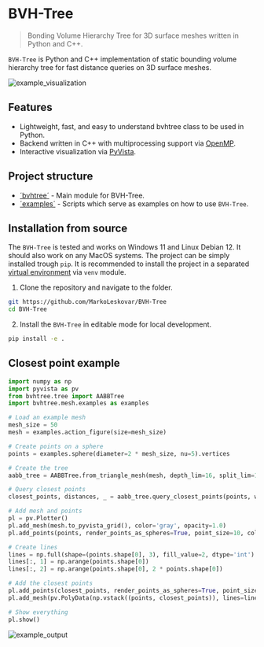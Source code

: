 # BVH-Tree

> Bonding Volume Hierarchy Tree for 3D surface meshes written in Python and C++.

`BVH-Tree` is Python and C++ implementation of static bounding volume hierarchy tree for fast distance queries on 3D surface meshes.

![example_visualization](docs/example_visualization.gif)

## Features

- Lightweight, fast, and easy to understand bvhtree class to be used in Python.
- Backend written in C++ with multiprocessing support via [OpenMP](https://www.openmp.org/).
- Interactive visualization via [PyVista](https://docs.pyvista.org/).


## Project structure

- [´bvhtree´](src/bvhtree) - Main module for BVH-Tree.
- [´examples´](examples) - Scripts which serve as examples on how to use `BVH-Tree`.


## Installation from source

The `BVH-Tree` is tested and works on Windows 11 and Linux Debian 12. It should also work on any MacOS systems.
The project can be simply installed trough `pip`. It is recommended to install the project in
a separated [virtual environment](https://docs.python.org/3/library/venv.html) via `venv` module.

1. Clone the repository and navigate to the folder.
```sh
git https://github.com/MarkoLeskovar/BVH-Tree
cd BVH-Tree
```

2. Install the `BVH-Tree` in editable mode for local development.
```sh
pip install -e .
```


## Closest point example

```python
import numpy as np
import pyvista as pv
from bvhtree.tree import AABBTree
import bvhtree.mesh.examples as examples

# Load an example mesh
mesh_size = 50
mesh = examples.action_figure(size=mesh_size)

# Create points on a sphere
points = examples.sphere(diameter=2 * mesh_size, nu=5).vertices

# Create the tree
aabb_tree = AABBTree.from_triangle_mesh(mesh, depth_lim=16, split_lim=10)

# Query closest points
closest_points, distances, _ = aabb_tree.query_closest_points(points, workers=16)

# Add mesh and points
pl = pv.Plotter()
pl.add_mesh(mesh.to_pyvista_grid(), color='gray', opacity=1.0)
pl.add_points(points, render_points_as_spheres=True, point_size=10, color='black')

# Create lines
lines = np.full(shape=(points.shape[0], 3), fill_value=2, dtype='int')
lines[:, 1] = np.arange(points.shape[0])
lines[:, 2] = np.arange(points.shape[0], 2 * points.shape[0])

# Add the closest points
pl.add_points(closest_points, render_points_as_spheres=True, point_size=5, color='red')
pl.add_mesh(pv.PolyData(np.vstack((points, closest_points)), lines=lines), color='red', line_width=3)

# Show everything
pl.show()
```

![example_output](docs/example_output.png)

